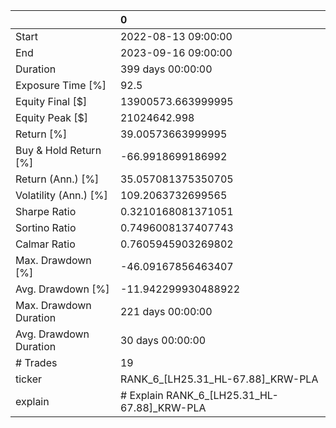 |                        | 0                                           |
|:-----------------------|:--------------------------------------------|
| Start                  | 2022-08-13 09:00:00                         |
| End                    | 2023-09-16 09:00:00                         |
| Duration               | 399 days 00:00:00                           |
| Exposure Time [%]      | 92.5                                        |
| Equity Final [$]       | 13900573.663999995                          |
| Equity Peak [$]        | 21024642.998                                |
| Return [%]             | 39.00573663999995                           |
| Buy & Hold Return [%]  | -66.9918699186992                           |
| Return (Ann.) [%]      | 35.057081375350705                          |
| Volatility (Ann.) [%]  | 109.2063732699565                           |
| Sharpe Ratio           | 0.3210168081371051                          |
| Sortino Ratio          | 0.7496008137407743                          |
| Calmar Ratio           | 0.7605945903269802                          |
| Max. Drawdown [%]      | -46.09167856463407                          |
| Avg. Drawdown [%]      | -11.942299930488922                         |
| Max. Drawdown Duration | 221 days 00:00:00                           |
| Avg. Drawdown Duration | 30 days 00:00:00                            |
| # Trades               | 19                                          |
| ticker                 | RANK_6_[LH25.31_HL-67.88]_KRW-PLA           |
| explain                | # Explain RANK_6_[LH25.31_HL-67.88]_KRW-PLA |